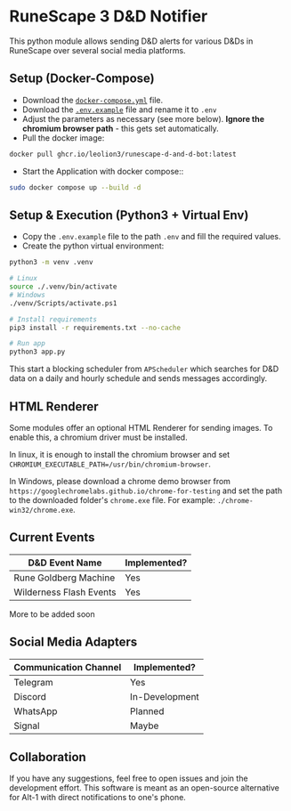 
# RuneScape 3 D&D Notifier

This python module allows sending D&D alerts for various D&Ds in
RuneScape over several social media platforms.

## Setup (Docker-Compose)

- Download the [`docker-compose.yml`](https://raw.githubusercontent.com/leolion3/RuneScape-D-and-D-Bot/refs/heads/main/docker-compose.yml) file.
- Download the [`.env.example`](https://raw.githubusercontent.com/leolion3/RuneScape-D-and-D-Bot/refs/heads/main/.env.example) file and rename it to `.env`
- Adjust the parameters as necessary (see more below). **Ignore the chromium browser path** - this gets set automatically.
- Pull the docker image:

```bash
docker pull ghcr.io/leolion3/runescape-d-and-d-bot:latest
```

- Start the Application with docker compose::

```bash
sudo docker compose up --build -d
```

## Setup & Execution (Python3 + Virtual Env)

- Copy the `.env.example` file to the path `.env` and fill the required values.
- Create the python virtual environment:

```bash
python3 -m venv .venv

# Linux
source ./.venv/bin/activate
# Windows
./venv/Scripts/activate.ps1

# Install requirements
pip3 install -r requirements.txt --no-cache

# Run app
python3 app.py
```

This start a blocking scheduler from `APScheduler` which searches for D&D data
on a daily and hourly schedule and sends messages accordingly.

## HTML Renderer

Some modules offer an optional HTML Renderer for sending images.
To enable this, a chromium driver must be installed.

In linux, it is enough to install the chromium browser and set `CHROMIUM_EXECUTABLE_PATH=/usr/bin/chromium-browser`.

In Windows, please download a chrome demo browser from `https://googlechromelabs.github.io/chrome-for-testing` and set
the path to the downloaded folder's `chrome.exe` file. For example: `./chrome-win32/chrome.exe`.

## Current Events

| D&D Event Name          | Implemented? |
|-------------------------|--------------|
| Rune Goldberg Machine   | Yes          |
| Wilderness Flash Events | Yes          |

More to be added soon

## Social Media Adapters

| Communication Channel | Implemented?   |
|-----------------------|----------------|
| Telegram              | Yes            |
| Discord               | In-Development |
| WhatsApp              | Planned        |
| Signal                | Maybe          |

## Collaboration

If you have any suggestions, feel free to open issues and join the development effort.
This software is meant as an open-source alternative for Alt-1 with direct notifications to one's phone.

